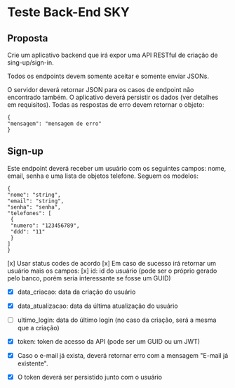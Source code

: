# Teste Back-End SKY

## Proposta
Crie um aplicativo backend que irá expor uma API RESTful de criação de sing-up/sign-in.

Todos os endpoints devem somente aceitar e somente enviar JSONs. 

O servidor deverá retornar JSON para os casos de endpoint não encontrado também.
O aplicativo deverá persistir os dados (ver detalhes em requisitos).
Todas as respostas de erro devem retornar o objeto:

```
{
"mensagem": "mensagem de erro"
}
```

## Sign-up

Este endpoint deverá receber um usuário com os seguintes campos: nome,
email, senha e uma lista de objetos telefone. Seguem os modelos:
```
{
"nome": "string",
"email": "string",
"senha": "senha",
"telefones": [
 {
 "numero": "123456789",
 "ddd": "11"
 }
]
}
```

[x] Usar status codes de acordo
[x] Em caso de sucesso irá retornar um usuário mais os campos:
[x] id: id do usuário (pode ser o próprio gerado pelo banco, porém seria interessante
se fosse um GUID)
- [x] data_criacao: data da criação do usuário
- [x] data_atualizacao: data da última atualização do usuário
- [ ] ultimo_login: data do último login (no caso da criação, será a mesma que a
criação)
- [x] token: token de acesso da API (pode ser um GUID ou um JWT)
- [x] Caso o e-mail já exista, deverá retornar erro com a mensagem "E-mail já
existente".
- [x] O token deverá ser persistido junto com o usuário

